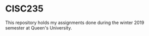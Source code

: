 # CISC235
This repository holds my assignments done during the winter 2019 semester at Queen's University.
